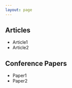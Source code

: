 ```yaml
---
layout: page
---
```


## Articles

- Article1
- Article2

## Conference Papers

- Paper1
- Paper2




